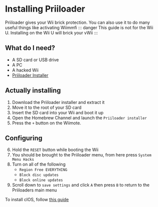 # Installing Priiloader

Priiloader gives your Wii brick protection. You can also use it to do many useful things like activating Wiimmfi
::: danger
This guide is not for the Wii U. Installing on the Wii U will brick your vWii
:::
## What do I need?

- A SD card or USB drive
- A PC
- A hacked Wii
- [Priiloader Installer](https://hbb1.oscwii.org/hbb/priiloader/priiloader.zip)

## Actually installing

1. Download the Priiloader installer and extract it
2. Move it to the root of your SD card
3. Insert the SD card into your Wii and boot it up
4. Open the Homebrew Channel and launch the `Priiloader installer`
5. Press the `+` button on the Wiimote.

## Configuring

6. Hold the `RESET` button while booting the Wii
7. You should be brought to the Priiloader menu, from here press `System Menu Hacks`
8. Turn on all of the following
    - `Region Free EVERYTHING`
    - `Block disc updates`
    - `Block online updates`
9. Scroll down to `save settings` and click `A` then press `B` to return to the Priiloaders main menu

To install cIOS, follow [this guide](cios)
